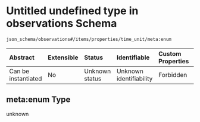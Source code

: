 # Untitled undefined type in observations Schema

```txt
json_schema/observations#/items/properties/time_unit/meta:enum
```



| Abstract            | Extensible | Status         | Identifiable            | Custom Properties | Additional Properties | Access Restrictions | Defined In                                                                              |
| :------------------ | :--------- | :------------- | :---------------------- | :---------------- | :-------------------- | :------------------ | :-------------------------------------------------------------------------------------- |
| Can be instantiated | No         | Unknown status | Unknown identifiability | Forbidden         | Allowed               | none                | [observations.schema.json\*](../../out/observations.schema.json "open original schema") |

## meta:enum Type

unknown
